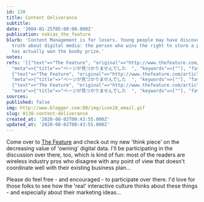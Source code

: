 ```yaml
---
id: 130
title: Content Deliverance
subtitle: 
date: '2004-01-25T05:00:00.000Z'
publication: nokias_the_feature
blurb: 'Content Management is for losers. Young people may have discovered the dark
  truth about digital media: the person who wins the right to store a piece of data
  has actually won the booby prize.'
notes: 
refs: '[{"text"=>"The Feature", "original"=>"http://www.thefeature.com/article?articleid=100343",
  "meta"=>{"title"=>"ページが見つかりませんでした  ", "keywords"=>[""], "favicon"=>"http://www.thefeature.com/favicon.ico"}},
  {"text"=>"The Feature", "original"=>"http://www.thefeature.com/article?articleid=100343",
  "meta"=>{"title"=>"ページが見つかりませんでした  ", "keywords"=>[""], "favicon"=>"http://www.thefeature.com/favicon.ico"}},
  {"text"=>"The Feature", "original"=>"http://www.thefeature.com/article?articleid=100343",
  "meta"=>{"title"=>"ページが見つかりませんでした  ", "keywords"=>[""], "favicon"=>"http://www.thefeature.com/favicon.ico"}}]'
sources: 
published: false
img: http://www.blogger.com:80/img/icon18_email.gif
slug: 0130-content-deliverance
created_at: '2020-08-02T00:43:55.000Z'
updated_at: '2020-08-02T00:43:55.000Z'
---
```

Come over to [The Feature](http://www.thefeature.com/article?articleid=100343) and check out my new 'think piece' on the decreasing value of 'owning' digital data. I'll be participating in the discussion over there, too, which is kind of fun: most of the readers are wireless industry pros who disagree with any point of view that doesn't coordinate well with their existing business plan...

Please do feel free - and encouraged - to participate over there. I'd love for those folks to see how the 'real' interactive culture thinks about these things - and especially about their marketing ideas...

